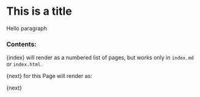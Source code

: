 # This is a title

Hello paragraph

### Contents:

{index​} will render as a numbered list of pages, but works only in `index.md` or `index.html`.

{next​} for this Page will render as:

{next}
